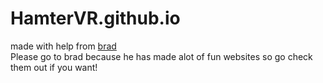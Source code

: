 # HamterVR.github.io
made with help from [brad](https://github.com/bradisatomato)\
Please go to brad because he has made alot of fun websites so go check them out if you want!
